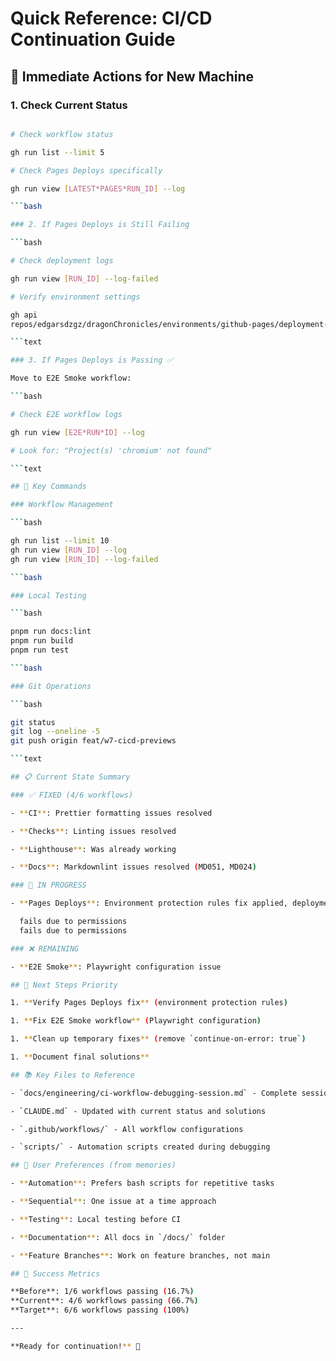 # Quick Reference: CI/CD Continuation Guide

## 🚀 Immediate Actions for New Machine

### 1. Check Current Status

````bash

# Check workflow status

gh run list --limit 5

# Check Pages Deploys specifically

gh run view [LATEST*PAGES*RUN_ID] --log

```bash

### 2. If Pages Deploys is Still Failing

```bash

# Check deployment logs

gh run view [RUN_ID] --log-failed

# Verify environment settings

gh api
repos/edgarsdzgz/dragonChronicles/environments/github-pages/deployment-branch-policies

```text

### 3. If Pages Deploys is Passing ✅

Move to E2E Smoke workflow:

```bash

# Check E2E workflow logs

gh run view [E2E*RUN*ID] --log

# Look for: "Project(s) 'chromium' not found"

```text

## 🔧 Key Commands

### Workflow Management

```bash

gh run list --limit 10
gh run view [RUN_ID] --log
gh run view [RUN_ID] --log-failed

```bash

### Local Testing

```bash

pnpm run docs:lint
pnpm run build
pnpm run test

```bash

### Git Operations

```bash

git status
git log --oneline -5
git push origin feat/w7-cicd-previews

```text

## 📋 Current State Summary

### ✅ FIXED (4/6 workflows)

- **CI**: Prettier formatting issues resolved

- **Checks**: Linting issues resolved

- **Lighthouse**: Was already working

- **Docs**: Markdownlint issues resolved (MD051, MD024)

### 🔄 IN PROGRESS

- **Pages Deploys**: Environment protection rules fix applied, deployment succeeds but PR comment

  fails due to permissions
  fails due to permissions

### ❌ REMAINING

- **E2E Smoke**: Playwright configuration issue

## 🎯 Next Steps Priority

1. **Verify Pages Deploys fix** (environment protection rules)

1. **Fix E2E Smoke workflow** (Playwright configuration)

1. **Clean up temporary fixes** (remove `continue-on-error: true`)

1. **Document final solutions**

## 📚 Key Files to Reference

- `docs/engineering/ci-workflow-debugging-session.md` - Complete session documentation

- `CLAUDE.md` - Updated with current status and solutions

- `.github/workflows/` - All workflow configurations

- `scripts/` - Automation scripts created during debugging

## 🧠 User Preferences (from memories)

- **Automation**: Prefers bash scripts for repetitive tasks

- **Sequential**: One issue at a time approach

- **Testing**: Local testing before CI

- **Documentation**: All docs in `/docs/` folder

- **Feature Branches**: Work on feature branches, not main

## 🎉 Success Metrics

**Before**: 1/6 workflows passing (16.7%)
**Current**: 4/6 workflows passing (66.7%)
**Target**: 6/6 workflows passing (100%)

---

**Ready for continuation!** 🚀

````

